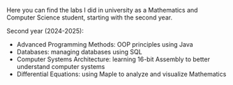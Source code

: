 Here you can find the labs I did in university as a Mathematics and Computer Science student, starting with the second year.

Second year (2024-2025):
- Advanced Programming Methods: OOP principles using Java
- Databases: managing databases using SQL
- Computer Systems Architecture: learning 16-bit Assembly to better understand computer systems
- Differential Equations: using Maple to analyze and visualize Mathematics
